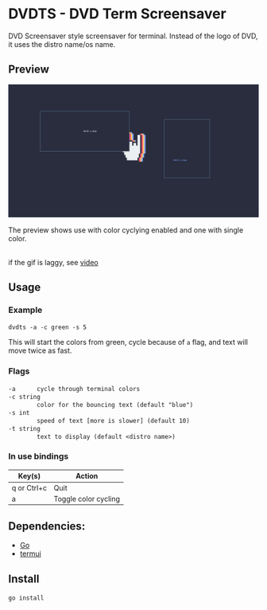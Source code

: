 # DVDTS - DVD Term Screensaver

DVD Screensaver style screensaver for terminal.
Instead of the logo of DVD, it uses the distro name/os name.

## Preview

![preview gif](readme_assets/dvdts.gif)

The preview shows use with color cyclying enabled and one with single color.<br><br>

if the gif is laggy, see [video](readme_assets/dvdts.mp4)

## Usage

### Example
```
dvdts -a -c green -s 5
```
This will start the colors from green, cycle because of `a` flag, and text will move twice as fast.

### Flags
```
-a      cycle through terminal colors
-c string
        color for the bouncing text (default "blue")
-s int
        speed of text [more is slower] (default 10)
-t string
        text to display (default <distro name>)
```

### In use bindings
|Key(s)     |Action    |
|-----------|----------|
|q or Ctrl+c|Quit      |
|a|Toggle color cycling|

## Dependencies:
- [Go](https://golang.org/)
- [termui](https://github.com/gizak/termui)

## Install
```
go install
```
